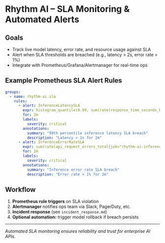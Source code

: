 # Rhythm AI – SLA Monitoring & Automated Alerts

## Goals

- Track live model latency, error rate, and resource usage against SLA
- Alert when SLA thresholds are breached (e.g., latency > 2s, error rate > 1%)
- Integrate with Prometheus/Grafana/Alertmanager for real-time ops

## Example Prometheus SLA Alert Rules

```yaml
groups:
  - name: rhythm-ai.sla
    rules:
      - alert: InferenceLatencySLA
        expr: histogram_quantile(0.99, sum(rate(response_time_seconds_bucket{job="rhythm-ai-inference"}[5m])) by (le)) > 2
        for: 2m
        labels:
          severity: critical
        annotations:
          summary: "99th percentile inference latency SLA breach"
          description: "Latency > 2s for 2m"
      - alert: InferenceErrorRateSLA
        expr: sum(rate(api_request_errors_total{job="rhythm-ai-inference"}[5m])) / sum(rate(api_request_total{job="rhythm-ai-inference"}[5m])) > 0.01
        for: 2m
        labels:
          severity: critical
        annotations:
          summary: "Inference error rate SLA breach"
          description: "Error rate > 1% for 2m"
```

## Workflow

1. **Prometheus rule triggers** on SLA violation
2. **Alertmanager** notifies ops team via Slack, PagerDuty, etc.
3. **Incident response** (see `incident_response.md`)
4. **Optional automation:** trigger model rollback if breach persists

---

*Automated SLA monitoring ensures reliability and trust for enterprise AI APIs.*